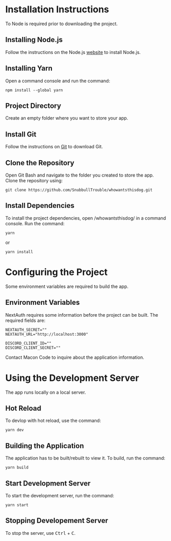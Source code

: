 # Installation Instructions

To Node is required prior to downloading the project.

## Installing Node.js

Follow the instructions on the Node.js [website](https://nodejs.org/en/download/current) to install Node.js.

## Installing Yarn

Open a command console and run the command:

```
npm install --global yarn
```

## Project Directory

Create an empty folder where you want to store your app.

## Install Git

Follow the instructions on [Git](https://git-scm.com/downloads) to download Git.

## Clone the Repository

Open Git Bash and navigate to the folder you created to store the app. Clone the repository using:

```
git clone https://github.com/SnubbullTrouble/whowantsthisdog.git
```

## Install Dependencies

To install the project dependencies, open /whowantsthisdog/ in a command console. Run the command:

```
yarn
```

or

```
yarn install
```

# Configuring the Project

Some environment variables are required to build the app.

## Environment Variables

NextAuth requires some information before the project can be built. The required fields are:

```
NEXTAUTH_SECRET=""
NEXTAUTH_URL="http://localhost:3000"

DISCORD_CLIENT_ID=""
DISCORD_CLIENT_SECRET=""
```

Contact Macon Code to inquire about the application information.

# Using the Development Server

The app runs locally on a local server.

## Hot Reload

To devlop with hot reload, use the command:

```
yarn dev
```

## Building the Application

The application has to be built/rebuilt to view it. To build, run the command:

```
yarn build
```

## Start Development Server

To start the development server, run the command:

```
yarn start
```

## Stopping Developement Server

To stop the server, use <kbd>Ctrl</kbd> + <kbd>C</kbd>.
